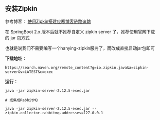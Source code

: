 ## 安装Zipkin

参考博客： [使用Zipkin搭建应寒博客链路追踪](http://hanyingit.cn/#/info?blogUid=35bd93cabc08611c7f74ce4564753ef9)

在 SpringBoot 2.x 版本后就不推荐自定义 zipkin server 了，推荐使用官网下载的 jar 包方式

也就是说我们不需要编写一个hanying-zipkin服务了，而改成直接启动jar包即可


**下载地址：**

```
https://search.maven.org/remote_content?g=io.zipkin.java&a=zipkin-server&v=LATEST&c=exec
```

**运行：**

```
java -jar zipkin-server-2.12.5-exec.jar

# 或集成RabbitMQ

java -jar zipkin-server-2.12.5-exec.jar --zipkin.collector.rabbitmq.addresses=127.0.0.1
```